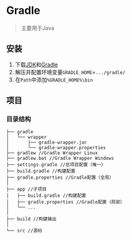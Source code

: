 ---
---

# Gradle

>主要用于Java

## 安装

1. 下载[JDK](https://www.oracle.com/java/technologies/downloads/)和[Gradle](https://gradle.org/releases/)
2. 解压并配置环境变量`GRADLE_HOME`=`.../gradle/`
3. 在`Path`中添加`%GRADLE_HOME%\bin`

## 项目

### 目录结构

```text
├── gradle
│   └── wrapper
│       ├── gradle-wrapper.jar
│       └── gradle-wrapper.properties
├── gradlew //Gradle Wrapper Linux
├── gradlew.bat //Gradle Wrapper Windows
├── settings.gradle //总项目配置（唯一）
├── build.gradle //构建配置
├── gradle.properties //Gradle配置（全局）
│
├── app //子项目
│   ├── build.gradle //构建配置
│   ├── gradle.properties //Gradle配置（局部）
│   └── ...
│
├── build //构建输出
│
└── src //源码
```
